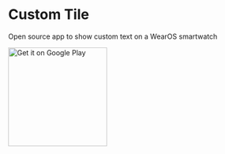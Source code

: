 # Custom Tile
Open source app to show custom text on a WearOS smartwatch

<a href='https://play.google.com/store/apps/details?id=dev.tberghuis.customtiles'><img alt='Get it on Google Play' src='https://play.google.com/intl/en_us/badges/static/images/badges/en_badge_web_generic.png' width="200"/></a>